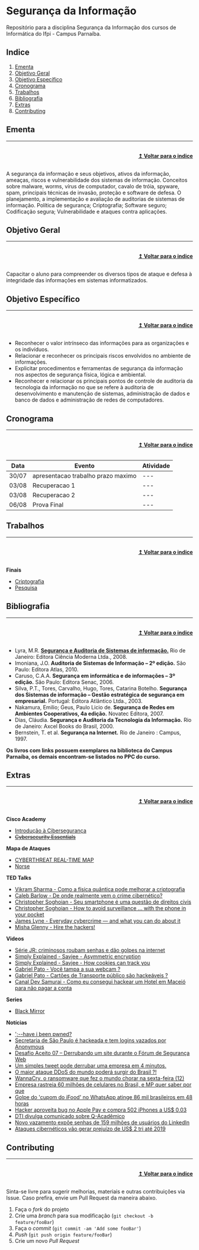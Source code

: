 # Segurança da Informação
Repositório para a disciplina Segurança da Informação dos cursos de Informática do Ifpi - Campus Parnaíba.

## Indice
1. [Ementa]
2. [Objetivo Geral]
3. [Objetivo Específico]
4. [Cronograma]
5. [Trabalhos]
6. [Bibliografia]
7. [Extras]
8. [Contributing]

## Ementa
----

<br/>
<div align="right">
    <b><a href="#indice">↥ Voltar para o indice</a></b>
</div>
<br/>

A segurança da informação e seus objetivos, ativos da informação, ameaças, riscos e vulnerabilidade dos sistemas de informação. Conceitos sobre malware, worms, vírus de computador, cavalo de tróia, spyware, spam, principais técnicas de invasão, proteção e software de defesa. O planejamento, a implementação e avaliação de auditorias de sistemas de informação. Política de segurança; Criptografia; Software seguro; Codificação segura; Vulnerabilidade e ataques contra aplicações.

## Objetivo Geral
----

<br/>
<div align="right">
    <b><a href="#indice">↥ Voltar para o indice</a></b>
</div>
<br/>

Capacitar o aluno para compreender os diversos tipos de ataque e defesa à integridade das informações em sistemas informatizados.

## Objetivo Específico
----

<br/>
<div align="right">
    <b><a href="#indice">↥ Voltar para o indice</a></b>
</div>
<br/>

* Reconhecer o valor intrínseco das informações para as organizações e os indivíduos.
* Relacionar e reconhecer os principais riscos envolvidos no ambiente de informações.
* Explicitar procedimentos e ferramentas de segurança da informação nos aspectos de segurança física, lógica e ambiental.
* Reconhecer e relacionar os principais pontos de controle de auditoria da tecnologia da informação no que se refere à auditoria de desenvolvimento e manutenção de sistemas, administração de dados e banco de dados e administração de redes de computadores.

## Cronograma
----

<br/>
<div align="right">
    <b><a href="#indice">↥ Voltar para o indice</a></b>
</div>
<br/>

Data        |   Evento                  |   Atividade
---         |   ---                     |   ---
30/07         |   apresentacao trabalho prazo maximo                     |   ---
03/08         |   Recuperacao 1                     |   ---
03/08         |   Recuperacao 2                     |   ---
06/08         |   Prova Final                     |   ---



## Trabalhos
----

<br/>
<div align="right">
    <b><a href="#indice">↥ Voltar para o indice</a></b>
</div>
<br/>

**Finais**
* [Criptografia]
* [Pesquisa]

## Bibliografia
----

<br/>
<div align="right">
    <b><a href="#indice">↥ Voltar para o indice</a></b>
</div>
<br/>


* Lyra, M.R. **[Segurança e Auditoria de Sistemas de informação.]** Rio de Janeiro: Editora Ciência Moderna Ltda., 2008.
* Imoniana, J.O. **Auditoria de Sistemas de Informação – 2º edição.** São Paulo: Editora Atlas, 2010.
* Caruso, C.A.A. **Segurança em informática e de informações – 3º edição.** São Paulo: Editora Senac, 2006.
* Silva, P.T., Tores, Carvalho, Hugo, Tores, Catarina Botelho. **Segurança dos Sistemas de informação – Gestão estratégica de segurança em empresarial.** Portugal: Editora Atlântico Ltda., 2003.
* Nakamura, Emilio; Geus, Paulo Licio de. **Segurança de Redes em Ambientes Cooperativos, 4a edição.** Novatec Editora, 2007.
* Dias, Cláudia. **Segurança e Auditoria da Tecnologia da Informação.** Rio de Janeiro: Axcel Books do Brasil, 2000.
* Bernstein, T. et al. **Segurança na Internet.** Rio de Janeiro : Campus, 1997.

**Os livros com links possuem exemplares na biblioteca do Campus Parnaíba, os demais encontram-se listados no PPC do curso.**

## Extras
----

<br/>
<div align="right">
    <b><a href="#indice">↥ Voltar para o indice</a></b>
</div>
<br/>

**Cisco Academy**
* [Introdução à Cibersegurança]
* ~~[Cybersecurity Essentials]~~

**Mapa de Ataques**
* [CYBERTHREAT REAL-TIME MAP]
* [Norse]

**TED Talks**
* [Vikram Sharma - Como a física quântica pode melhorar a criptografia]
* [Caleb Barlow - De onde realmente vem o crime cibernético?]
* [Christopher Soghoian - Seu smartphone é uma questão de direitos civis]
* [Christopher Soghoian - How to avoid surveillance ... with the phone in your pocket]
* [James Lyne - Everyday cybercrime — and what you can do about it]
* [Misha Glenny - Hire the hackers!]

**Videos**
* [Série JR: criminosos roubam senhas e dão golpes na internet]
* [Simply Explained - Savjee - Asymmetric encryption]
* [Simply Explained - Savjee - How cookies can track you]
* [Gabriel Pato - Você tampa a sua webcam ?]
* [Gabriel Pato - Cartões de Transporte público são hackeáveis ?] 
* [Canal Dev Samurai - Como eu consegui hackear um Hotel em Maceió para não pagar a conta]

**Series**
* [Black Mirror]

**Notícias**
* [';--have i been pwned?]
* [Secretaria de São Paulo é hackeada e tem logins vazados por Anonymous]
* [Desafio Aceito 07 – Derrubando um site durante o Fórum de Segurança Web]
* [Um simples tweet pode derrubar uma empresa em 4 minutos.]
* [O maior ataque DDoS do mundo poderá surgir do Brasil ?!]
* [WannaCry, o ransomware que fez o mundo chorar na sexta-feira (12)]
* [Empresa rastreia 60 milhões de celulares no Brasil, e MP quer saber por que]
* [Golpe do 'cupom do iFood' no WhatsApp atinge 86 mil brasileiros em 48 horas]
* [Hacker aproveita bug no Apple Pay e compra 502 iPhones a US$ 0,03]
* [DTI divulga comunicado sobre Q-Acadêmico]
* [Novo vazamento expõe senhas de 159 milhões de usuários do LinkedIn]
* [Ataques cibernéticos vão gerar prejuízo de US$ 2 tri até 2019]


## Contributing
----

<br/>
<div align="right">
    <b><a href="#indice">↥ Voltar para o indice</a></b>
</div>
<br/>

Sinta-se livre para sugerir melhorias, materiais e outras contribuições via Issue. Caso prefira, envie um Pull Request da maneira abaixo.

1. Faça o _fork_ do projeto
2. Crie uma _branch_ para sua modificação (`git checkout -b feature/fooBar`)
3. Faça o _commit_ (`git commit -am 'Add some fooBar'`)
4. _Push_ (`git push origin feature/fooBar`)
5. Crie um novo _Pull Request_


[Ementa]: #ementa
[Objetivo Geral]: #objetivo-geral
[Objetivo Específico]: #objetivo-específico
[Cronograma]: #cronograma
[Trabalhos]: #trabalhos
[Bibliografia]: #bibliografia
[Extras]: #extras
[Contributing]: #contributing

[Criptografia]: trabalho1.md
[Pesquisa]: trabalho2.md

[Segurança e Auditoria de Sistemas de informação.]: http://sardes.ifpi.edu.br/pergamum/mobile/resultado_info.php?cod_acervo=578

[Introdução à Cibersegurança]: https://426270617.netacad.com/courses/706185
[Cybersecurity Essentials]: ---

[CYBERTHREAT REAL-TIME MAP]: https://www.cybermap.kaspersky.com/
[Norse]: http://map.norsecorp.com/#/

[Vikram Sharma - Como a física quântica pode melhorar a criptografia]: https://www.ted.com/talks/vikram_sharma_how_quantum_physics_can_make_encryption_stronger?language=pt-br#t-701428
[Caleb Barlow - De onde realmente vem o crime cibernético?]: https://www.ted.com/talks/caleb_barlow_where_is_cybercrime_really_coming_from?language=pt-br#t-855957
[Christopher Soghoian - Seu smartphone é uma questão de direitos civis]: https://www.ted.com/talks/christopher_soghoian_your_smartphone_is_a_civil_rights_issue?language=pt-br#t-452834
[Christopher Soghoian - How to avoid surveillance ... with the phone in your pocket]: https://www.ted.com/talks/christopher_soghoian_a_brief_history_of_phone_wiretapping_and_how_to_avoid_it#t-10379
[James Lyne - Everyday cybercrime — and what you can do about it]: https://www.ted.com/talks/james_lyne_everyday_cybercrime_and_what_you_can_do_about_it#t-855957
[Misha Glenny - Hire the hackers!]: https://www.ted.com/talks/misha_glenny_hire_the_hackers

[Série JR: criminosos roubam senhas e dão golpes na internet]: https://www.youtube.com/watch?v=yKnfBp7CKEw
[Simply Explained - Savjee - Asymmetric encryption]: https://www.youtube.com/watch?v=AQDCe585Lnc
[Simply Explained - Savjee - How cookies can track you]: https://www.youtube.com/watch?v=QWw7Wd2gUJk
[Gabriel Pato - Você tampa a sua webcam ?]: https://www.youtube.com/watch?v=2bpAg2QI-HM
[Gabriel Pato - Cartões de Transporte público são hackeáveis ?]: https://www.youtube.com/watch?v=QHcTviUU80A
[Canal Dev Samurai - Como eu consegui hackear um Hotel em Maceió para não pagar a conta]: https://www.youtube.com/watch?v=7PC4J6BO-8A


[Black Mirror]: https://www.netflix.com/br/title/70264888

[';--have i been pwned?]: https://haveibeenpwned.com/
[Secretaria de São Paulo é hackeada e tem logins vazados por Anonymous]: https://www.tecmundo.com.br/seguranca/135341-secretaria-paulo-hackeada-tem-logins-vazados-anonymous.htm
[Desafio Aceito 07 – Derrubando um site durante o Fórum de Segurança Web]: https://www.naosalvo.com.br/desafio-aceito-07-derrubando-um-site-durante-o-forum-de-seguranca-web/
[Um simples tweet pode derrubar uma empresa em 4 minutos.]: https://blog.corujadeti.com.br/um-simples-tweet-pode-derrubar-uma-empresa-em-4-minutos/
[O maior ataque DDoS do mundo poderá surgir do Brasil ?!]: https://blog.corujadeti.com.br/o-maior-ataque-ddos-do-mundo-podera-surgir-do-brasil/
[WannaCry, o ransomware que fez o mundo chorar na sexta-feira (12)]: https://www.tecmundo.com.br/malware/116652-wannacry-ransomware-o-mundo-chorar-sexta-feira-12.htm
[Empresa rastreia 60 milhões de celulares no Brasil, e MP quer saber por que]: https://tecnologia.uol.com.br/noticias/redacao/2018/09/14/mpdft-empresa-rastreia-60-milhoes-de-celulares-in-loco.htm
[Golpe do 'cupom do iFood' no WhatsApp atinge 86 mil brasileiros em 48 horas]: https://www.tecmundo.com.br/internet/133509-golpe-cupom-do-ifood-whatsapp-atinge-86-mil-brasileiros-48-horas.htm
[Hacker aproveita bug no Apple Pay e compra 502 iPhones a US$ 0,03]: https://www.tecmundo.com.br/produto/134478-hacker-aproveita-bug-apple-pay-compra-502-iphones-us-0-03.htm
[DTI divulga comunicado sobre Q-Acadêmico]: http://libra.ifpi.edu.br/dti-divulga-comunicado-sobre-q-academico
[Novo vazamento expõe senhas de 159 milhões de usuários do LinkedIn]: https://canaltech.com.br/seguranca/novo-vazamento-expoe-senhas-de-159-milhoes-de-usuarios-do-linkedin-106762/
[Ataques cibernéticos vão gerar prejuízo de US$ 2 tri até 2019]: http://edicaodobrasil.com.br/2018/02/16/ataques-ciberneticos-vao-gerar-prejuizo-de-us-2-tri-ate-2019/